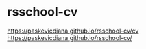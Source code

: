 # rsschool-cv
https://paskevicdiana.github.io/rsschool-cv/cv
https://paskevicdiana.github.io/rsschool-cv/
